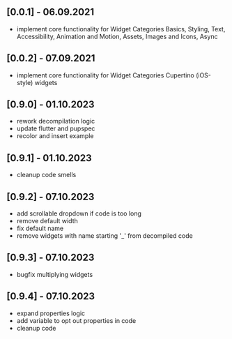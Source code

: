 ## [0.0.1] - 06.09.2021
- implement core functionality for Widget Categories Basics, Styling, Text, Accessibility, Animation and Motion, Assets, Images and Icons, Async 

## [0.0.2] - 07.09.2021
- implement core functionality for Widget Categories Cupertino (iOS-style) widgets

## [0.9.0] - 01.10.2023
- rework decompilation logic
- update flutter and pupspec
- recolor and insert example

## [0.9.1] - 01.10.2023
- cleanup code smells

## [0.9.2] - 07.10.2023
- add scrollable dropdown if code is too long
- remove default width
- fix default name
- remove widgets with name starting '_' from decompiled code

## [0.9.3] - 07.10.2023
- bugfix multiplying widgets

## [0.9.4] - 07.10.2023
- expand properties logic
- add variable to opt out properties in code
- cleanup code